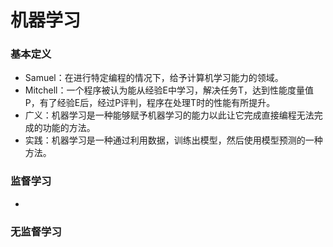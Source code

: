 # 机器学习
### 基本定义
* Samuel：在进行特定编程的情况下，给予计算机学习能力的领域。
* Mitchell：一个程序被认为能从经验E中学习，解决任务T，达到性能度量值P，有了经验E后，经过P评判，程序在处理T时的性能有所提升。
* 广义：机器学习是一种能够赋予机器学习的能力以此让它完成直接编程无法完成的功能的方法。
* 实践：机器学习是一种通过利用数据，训练出模型，然后使用模型预测的一种方法。
### 监督学习
*
### 无监督学习
